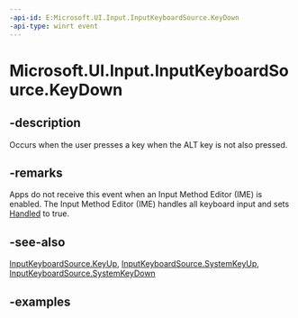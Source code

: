 ```yaml
---
-api-id: E:Microsoft.UI.Input.InputKeyboardSource.KeyDown
-api-type: winrt event
---
```


# Microsoft.UI.Input.InputKeyboardSource.KeyDown

<!--
public event Windows.Foundation.TypedEventHandler<Microsoft.UI.Input.InputKeyboardSource,Microsoft.UI.Input.KeyEventArgs> KeyDown;
-->

## -description

Occurs when the user presses a key when the ALT key is not also pressed.

## -remarks

Apps do not receive this event when an Input Method Editor (IME) is enabled. The Input Method Editor (IME) handles all keyboard input and sets [Handled](xref:Microsoft.UI.Input.CharacterReceivedEventArgs.Handled) to true.

## -see-also

[InputKeyboardSource.KeyUp](inputkeyboardsource_keyup.md), [InputKeyboardSource.SystemKeyUp](inputkeyboardsource_systemkeyup.md), [InputKeyboardSource.SystemKeyDown](inputkeyboardsource_systemkeydown.md)

## -examples
